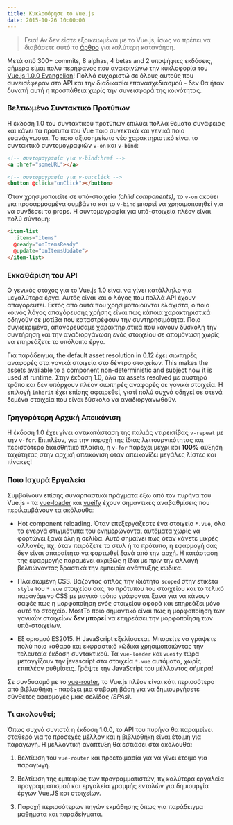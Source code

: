 ```yaml
---
title: Κυκλοφόρησε το Vue.js
date: 2015-10-26 10:00:00
---
```


> Γεια! Αν δεν είστε εξοικειωμένοι με το Vue.js, ίσως να πρέπει να διαβάσετε αυτό το [άρθρο](http://blog.evanyou.me/2015/10/25/vuejs-re-introduction/) για καλύτερη κατανόηση.

Μετά από 300+ commits, 8 alphas, 4 betas and 2 υποψήφιες εκδόσεις, σήμερα είμαι πολύ περήφανος που ανακοινώνω την κυκλοφορία του [Vue.js 1.0.0 Evangelion](https://github.com/vuejs/vue/releases/tag/1.0.0)! Πολλά ευχαριστώ σε όλους αυτούς που συνεισέφεραν στο API και την διαδικασία επανασχεδιασμού - δεν θα ήταν δυνατή αυτή η προσπάθεια χωρίς την συνεισφορά της κοινότητας.

<!-- more -->

### Βελτιωμένο Συντακτικό Προτύπων

Η έκδοση 1.0 του συντακτικού προτύπων επιλύει πολλά θέματα συνάφειας και κάνει τα πρότυπα του Vue ποιο συνεκτικά και γενικά ποιο ευανάγνωστα. Το ποιο αξιοσημείωτο νέο χαρακτηριστικό είναι το συντακτικό συντομογραφιών `v-on` και `v-bind`:

``` html
<!-- συντομογραφία για v-bind:href -->
<a :href="someURL"></a>

<!-- συντομογραφία για v-on:click -->
<button @click="onClick"></button>
```

Όταν χρησιμοποιείτε σε υπό-στοιχεία _(child components)_, το `v-on` ακούει για προσαρμοσμένα συμβάντα και το `v-bind` μπορεί να χρησιμοποιηθεί για να συνδέσει τα props. Η συντομογραφία για υπό-στοιχεία πλέον είναι πολύ σύντομη:

``` html
<item-list
  :items="items"
  @ready="onItemsReady"
  @update="onItemsUpdate">
</item-list>
```

### Εκκαθάριση του API

Ο γενικός στόχος για το Vue.js 1.0 είναι να γίνει κατάλληλο για μεγαλύτερα έργα. Αυτός είναι και ο λόγος που πολλά API έχουν απαγορευτεί. Εκτός από αυτά που χρησιμοποιούνται ελάχιστα, ο ποιο κοινός λόγος απαγόρευσης χρήσης είναι πως κάποια χαρακτηριστικά οδηγούν σε μοτίβα που καταστρέφουν την συντηρησιμότητα. Ποιο συγκεκριμένα, απαγορεύσαμε χαρακτηριστικά που κάνουν δύσκολη την συντήρηση και την αναδιοργάνωση ενός στοιχείου σε απομόνωση χωρίς να επηρεάζετε το υπόλοιπο έργο.

Για παράδειγμα, the default asset resolution in 0.12 έχει σιωπηρές αναφορές στα γονικά στοιχεία στο δέντρο στοιχείων. This makes the assets available to a component non-deterministic and subject how it is used at runtime. Στην έκδοση 1.0, όλα τα assets resolved με αυστηρό τρόπο και δεν υπάρχουν πλέον σιωπηρές αναφορές σε γονικά στοιχεία. Η επιλογή `inherit` έχει επίσης αφαιρεθεί, γιατί πολύ συχνά οδηγεί σε στενά δεμένα στοιχεία που είναι δύσκολο να αναδιοργανωθούν.

### Γρηγορότερη Αρχική Απεικόνιση

Η έκδοση 1.0 έχει γίνει αντικατάσταση της παλιάς ντιρεκτίβας `v-repeat` με την `v-for`. Επιπλέον, για την παροχή της ίδιας λειτουργικότητας και περισσότερο διαισθητικό πλαίσιο, η `v-for` παρέχει μέχρι και **100%** αύξηση ταχύτητας στην αρχική απεικόνιση όταν απεικονίζει μεγάλες λίστες και πίνακες!

### Ποιο Ισχυρά Εργαλεία

Συμβαίνουν επίσης συναρπαστικά πράγματα έξω από τον πυρήνα του Vue.js - τα [vue-loader](https://github.com/vuejs/vue-loader) και [vueify](https://github.com/vuejs/vueify) έχουν σημαντικές αναβαθμίσεις που περιλαμβάνουν τα ακόλουθα:

- Hot component reloading. Όταν επεξεργάζεστε ένα στοιχείο `*.vue`, όλα τα ενεργά στιγμιότυπα του ενημερώνονται αυτόματα χωρίς να φορτώνει ξανά όλη η σελίδα. Αυτό σημαίνει πως όταν κάνετε μικρές αλλαγές, πχ. όταν πειράζετε το στυλ ή το πρότυπο, η εφαρμογή σας δεν είναι απαραίτητο να φορτωθεί ξανά από την αρχή. Η κατάσταση της εφαρμογής παραμένει ακριβώς η ίδια με πριν την αλλαγή βελτιώνοντας δραστικά την εμπειρία ανάπτυξης κώδικα.

- Πλαισιωμένη CSS. Βάζοντας απλός την ιδιότητα `scoped` στην ετικέτα `style` του  `*.vue` στοιχείου σας, το πρότυπου του στοιχείου και το τελικό παραγόμενο CSS με μαγικό τρόπο γράφονται ξανά για να κάνουν σαφές πως η μορφοποίηση ενός στοιχείου αφορά και επηρεάζει μόνο αυτό το στοιχείο. MostΤο ποιο σημαντικό είναι πως η μορφοποίηση των γονικών στοιχείων **δεν μπορεί** να επηρεάσει την μορφοποίηση των υπό-στοιχείων.

- Εξ ορισμού ES2015. Η JavaScript εξελίσσεται. Μπορείτε να γράψετε πολύ ποιο καθαρό και εκφραστικό κώδικα χρησιμοποιώντας την τελευταία έκδοση συντακτικού. Τα `vue-loader` και `vueify` τώρα μεταγγίζουν την javascript στα στοιχεία `*.vue` αυτόματα, χωρίς επιπλέον ρυθμίσεις. Γράψτε την JavaScript του μέλλοντος σήμερα!

Σε συνδυασμό με το [vue-router](https://github.com/vuejs/vue-router), το Vue.js πλέον είναι κάτι περισσότερο από βιβλιοθήκη - παρέχει μια στιβαρή βάση για να δημιουργήσετε σύνθετες εφαρμογές μιας σελίδας _(SPAs)_.

### Τι ακολουθεί;

Όπως συχνά συνιστά η έκδοση 1.0.0, το API του πυρήνα θα παραμείνει σταθερό για το προσεχές μέλλον και η βιβλιοθήκη είναι έτοιμη για παραγωγή. Η μελλοντική ανάπτυξη θα εστιάσει στα ακόλουθα:

1. Βελτίωση του `vue-router` και προετοιμασία για να γίνει έτοιμο για παραγωγή.

2. Βελτίωση της εμπειρίας των προγραμματιστών, πχ καλύτερα εργαλεία προγραμματισμού και εργαλεία γραμμής εντολών για δημιουργία έργων Vue.JS και στοιχείων.

3. Παροχή περισσότερων πηγών εκμάθησης όπως για παράδειγμα μαθήματα και παραδείγματα.
